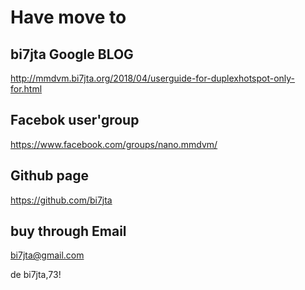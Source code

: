 # Have move to 
## bi7jta Google BLOG   
http://mmdvm.bi7jta.org/2018/04/userguide-for-duplexhotspot-only-for.html  

## Facebok user'group  
https://www.facebook.com/groups/nano.mmdvm/  

## Github page  
https://github.com/bi7jta  

## buy through Email  
bi7jta@gmail.com

de bi7jta,73!
